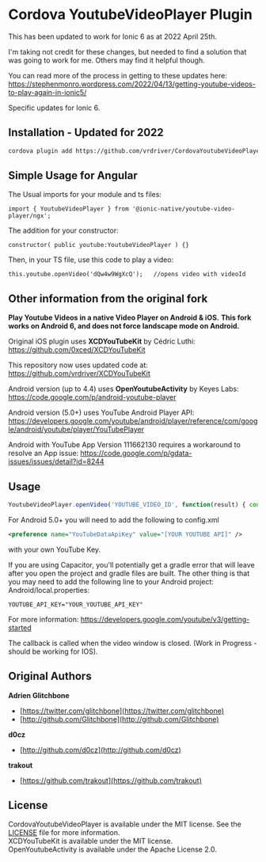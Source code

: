 # Cordova YoutubeVideoPlayer Plugin

This has been updated to work for Ionic 6 as at 2022 April 25th.

I'm taking not credit for these changes, but needed to find a solution that was going to work for me. Others may find it helpful though.

You can read more of the process in getting to these updates here:
https://stephenmonro.wordpress.com/2022/04/13/getting-youtube-videos-to-play-again-in-ionic5/

Specific updates for Ionic 6.

## Installation - Updated for 2022

```sh
cordova plugin add https://github.com/vrdriver/CordovaYoutubeVideoPlayer
```

## Simple Usage for Angular

The Usual imports for your module and ts files:

```import { YoutubeVideoPlayer } from '@ionic-native/youtube-video-player/ngx';```

The addition for your constructor:

```constructor( public youtube:YoutubeVideoPlayer ) {}```

Then, in your TS file, use this code to play a video:

```this.youtube.openVideo('dQw4w9WgXcQ');   //opens video with videoId```
   

## Other information from the original fork

**Play Youtube Videos in a native Video Player on Android &amp; iOS.**
**This fork works on Android 6, and does not force landscape mode on Android.**


Original iOS plugin uses **XCDYouTubeKit** by Cédric Luthi:  
https://github.com/0xced/XCDYouTubeKit

This repository now uses updated code at: https://github.com/vrdriver/XCDYouTubeKit

Android version (up to 4.4) uses **OpenYoutubeActivity** by Keyes Labs:  
https://code.google.com/p/android-youtube-player

Android version (5.0+) uses YouTube Android Player API:
https://developers.google.com/youtube/android/player/reference/com/google/android/youtube/player/YouTubePlayer

Android with YouTube App Version 111662130 requires a workaround to resolve an App issue:
https://code.google.com/p/gdata-issues/issues/detail?id=8244



## Usage

```javascript
YoutubeVideoPlayer.openVideo('YOUTUBE_VIDEO_ID', function(result) { console.log('YoutubeVideoPlayer result = ' + result); });
```

For Android 5.0+ you will need to add the following to config.xml

```xml
<preference name="YouTubeDataApiKey" value="[YOUR YOUTUBE API]" />
```
with your own YouTube Key.

If you are using Capacitor, you'll potentially get a gradle error that will leave after you open the project and gradle files are built. The other thing is that you may need to add the following line to your Android project:
Android/local.properties:

    YOUTUBE_API_KEY="YOUR_YOUTUBE_API_KEY"


 For more information: https://developers.google.com/youtube/v3/getting-started

The callback is called when the video window is closed.  (Work in Progress - should be working for IOS).

## Original Authors

**Adrien Glitchbone**

+ [https://twitter.com/glitchbone](https://twitter.com/glitchbone)
+ [http://github.com/Glitchbone](http://github.com/Glitchbone)

**d0cz**
+ [http://github.com/d0cz](http://github.com/d0cz)

**trakout**
+ [https://github.com/trakout](https://github.com/trakout)

## License

CordovaYoutubeVideoPlayer is available under the MIT license. See the [LICENSE](LICENSE) file for more information.  
XCDYouTubeKit is available under the MIT license.  
OpenYoutubeActivity is available under the Apache License 2.0.  
